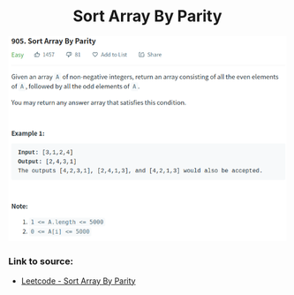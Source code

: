 <h1 align="center">Sort Array By Parity</h1>

![alt text](https://github.com/matthew01lokiet/Algorithmic-exercises/blob/main/z_description_images/Arrays/sort_array_by_parity.png?raw=true)

### Link to source: 
- <a href="https://leetcode.com/problems/sort-array-by-parity/">Leetcode - Sort Array By Parity</a>

